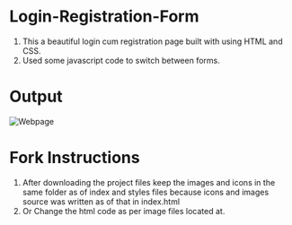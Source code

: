 # Login-Registration-Form
1. This a beautiful login cum registration page built with using HTML and CSS.
2. Used some javascript code to switch between forms.

# Output
![Webpage](https://user-images.githubusercontent.com/78230969/201872148-a65f4183-b487-402e-8670-f5e1f0eb0997.PNG)

# Fork Instructions
1. After downloading the project files keep the images and icons in the same folder as of index and styles files because icons and images source was written as of that in index.html
2. Or Change the html code as per image files located at.
